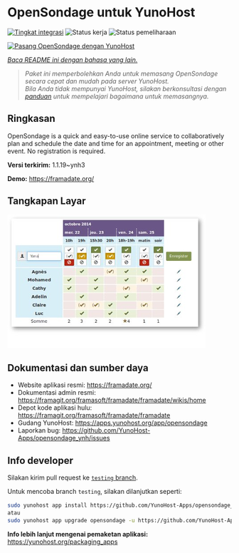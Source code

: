 <!--
N.B.: README ini dibuat secara otomatis oleh <https://github.com/YunoHost/apps/tree/master/tools/readme_generator>
Ini TIDAK boleh diedit dengan tangan.
-->

# OpenSondage untuk YunoHost

[![Tingkat integrasi](https://dash.yunohost.org/integration/opensondage.svg)](https://ci-apps.yunohost.org/ci/apps/opensondage/) ![Status kerja](https://ci-apps.yunohost.org/ci/badges/opensondage.status.svg) ![Status pemeliharaan](https://ci-apps.yunohost.org/ci/badges/opensondage.maintain.svg)

[![Pasang OpenSondage dengan YunoHost](https://install-app.yunohost.org/install-with-yunohost.svg)](https://install-app.yunohost.org/?app=opensondage)

*[Baca README ini dengan bahasa yang lain.](./ALL_README.md)*

> *Paket ini memperbolehkan Anda untuk memasang OpenSondage secara cepat dan mudah pada server YunoHost.*  
> *Bila Anda tidak mempunyai YunoHost, silakan berkonsultasi dengan [panduan](https://yunohost.org/install) untuk mempelajari bagaimana untuk memasangnya.*

## Ringkasan

OpenSondage is a quick and easy-to-use online service to collaboratively plan and schedule the date and time for an appointment, meeting or other event. No registration is required.


**Versi terkirim:** 1.1.19~ynh3

**Demo:** <https://framadate.org/>

## Tangkapan Layar

![Tangkapan Layar pada OpenSondage](./doc/screenshots/screenshots.jpg)

## Dokumentasi dan sumber daya

- Website aplikasi resmi: <https://framadate.org/>
- Dokumentasi admin resmi: <https://framagit.org/framasoft/framadate/framadate/wikis/home>
- Depot kode aplikasi hulu: <https://framagit.org/framasoft/framadate/framadate>
- Gudang YunoHost: <https://apps.yunohost.org/app/opensondage>
- Laporkan bug: <https://github.com/YunoHost-Apps/opensondage_ynh/issues>

## Info developer

Silakan kirim pull request ke [`testing` branch](https://github.com/YunoHost-Apps/opensondage_ynh/tree/testing).

Untuk mencoba branch `testing`, silakan dilanjutkan seperti:

```bash
sudo yunohost app install https://github.com/YunoHost-Apps/opensondage_ynh/tree/testing --debug
atau
sudo yunohost app upgrade opensondage -u https://github.com/YunoHost-Apps/opensondage_ynh/tree/testing --debug
```

**Info lebih lanjut mengenai pemaketan aplikasi:** <https://yunohost.org/packaging_apps>
